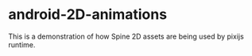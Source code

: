 # android-2D-animations
This is a demonstration of how Spine 2D assets are being used by pixijs runtime.

